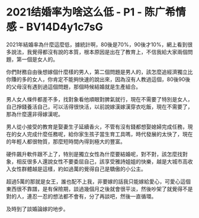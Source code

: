 # 2021结婚率为啥这么低 - P1 - 陈广希情感 - BV14D4y1c7sG

2021年結婚率為什麼這麼低，據統計啊，80後是70%，90後才10%，網上看到很多說法，我覺得都沒有說的本質，根本原因是出在了教育上，不信我給大家兩個問題，第一個是女人的。

你們財務自由後想嫁個什麼樣的男人，第二個問題是男人的，該怎麼追經濟獨立比你賺的多的女人，你肯定不能夠快速的說出來，因為沒有人教過這個，80後90後的父母沒有遇到過這個問題，那個時候結婚就是生產組合。

男人女人條件都差不多，找對象看他順眼對脾氣就行，現在不需要了特別是女人，自己掙錢養活自己，可以活得很快活，以前說嫁漢嫁漢穿衣吃飯，現在不需要了，那為什麼還非得嫁漢呢。

男人從小接受的教育是娶妻生子延續香火，不管有沒有錢都想娶媳婦完成任務，現在的女人完成什麼任務呢，給你家生孩子當生育工具嗎，時代發展的太快了，現在的年輕人都很物質，那麼短時間內得到極大的豐富。

硬件飆升軟件跟不上了，特別是獨立女性為什麼要結婚呢，對不對，該怎麼找對象，相反很多人還說女性不要委屈自己，該享受雅詩姐姐的快樂，越是大城市高收入女性群體越是這樣，約如過萬的覺得自己是驕傲的小公主。

超過5萬的那就是女王，誰也配不上我，非要嫁的話我只能嫁給愛心，可愛心這個東西很不靠譜，是有保險期，談過幾個月之後就會很平淡，然後吵架了就覺得不是對的人，連忍一忍的想法都不會有，分了再談吧，然後一直循環。

及時到了談婚論嫁的地步。
